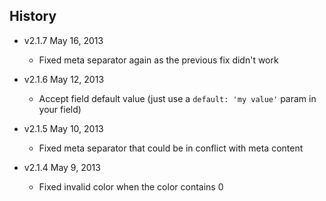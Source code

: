 ## History

- v2.1.7 May 16, 2013
    - Fixed meta separator again as the previous fix didn't work

- v2.1.6 May 12, 2013
    - Accept field default value (just use a ``default: 'my value'`` param in your field)

- v2.1.5 May 10, 2013
    - Fixed meta separator that could be in conflict with meta content

- v2.1.4 May 9, 2013
    - Fixed invalid color when the color contains 0
